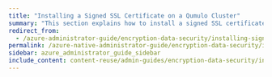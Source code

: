 ```yaml
---
title: "Installing a Signed SSL Certificate on a Qumulo Cluster"
summary: "This section explains how to install a signed SSL certificate from your certificate authority (CA) on your Qumulo cluster."
redirect_from:
  - /azure-administrator-guide/encryption-data-security/installing-signed-ssl-certificate.html
permalink: /azure-native-administrator-guide/encryption-data-security/installing-signed-ssl-certificate.html
sidebar: azure_administrator_guide_sidebar
include_content: content-reuse/admin-guides/encryption-data-security/installing-signed-ssl-certificate.md
---
```

